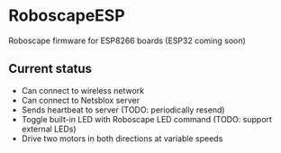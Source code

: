 # RoboscapeESP
Roboscape firmware for ESP8266 boards (ESP32 coming soon)

## Current status

* Can connect to wireless network
* Can connect to Netsblox server
* Sends heartbeat to server (TODO: periodically resend)
* Toggle built-in LED with Roboscape LED command (TODO: support external LEDs)
* Drive two motors in both directions at variable speeds
